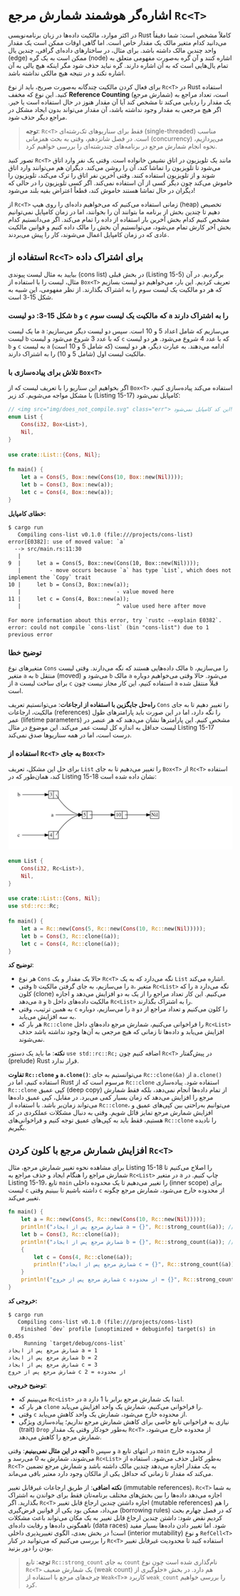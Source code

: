 
# اشاره‌گر هوشمند شمارش مرجع `Rc<T>`

در اکثر موارد، مالکیت داده‌ها در زبان برنامه‌نویسی Rust کاملاً مشخص است: شما دقیقاً می‌دانید کدام متغیر مالک یک مقدار خاص است. اما گاهی اوقات ممکن است یک مقدار واحد چندین مالک داشته باشد. برای مثال، در ساختارهای داده‌ای گرافی، چندین یال (edge) ممکن است به یک گره (node) اشاره کنند و آن گره به‌صورت مفهومی متعلق به تمام یال‌هایی است که به آن اشاره دارند. گره نباید حذف شود مگر اینکه هیچ یالی به آن اشاره نکند و در نتیجه هیچ مالکی نداشته باشد.

برای فعال کردن مالکیت چندگانه به‌صورت صریح، باید از نوع `Rc<T>` در Rust استفاده کنید. این نوع که مخفف **Reference Counting** (شمارش مرجع) است، تعداد مراجع به یک مقدار را ردیابی می‌کند تا مشخص کند آیا آن مقدار هنوز در حال استفاده است یا خیر. اگر هیچ مرجعی به مقدار وجود نداشته باشد، آن مقدار می‌تواند بدون ایجاد مشکل در مراجع دیگر حذف شود.

> **توجه**: `Rc<T>` فقط برای سناریوهای تک‌رشته‌ای (single-threaded) مناسب است. در فصل شانزدهم، وقتی به بحث همزمانی (concurrency) می‌پردازیم، نحوه انجام شمارش مرجع در برنامه‌های چندرشته‌ای را بررسی خواهیم کرد.

تصور کنید `Rc<T>` مانند یک تلویزیون در اتاق نشیمن خانواده است. وقتی یک نفر وارد اتاق می‌شود تا تلویزیون را تماشا کند، آن را روشن می‌کند. دیگران هم می‌توانند وارد اتاق شوند و از تلویزیون استفاده کنند. وقتی آخرین نفر اتاق را ترک می‌کند، تلویزیون را خاموش می‌کند چون دیگر کسی از آن استفاده نمی‌کند. اگر کسی تلویزیون را در حالی که دیگران در حال تماشا هستند خاموش کند، قطعاً اعتراض بقیه بلند می‌شود!

از `Rc<T>` زمانی استفاده می‌کنیم که می‌خواهیم داده‌ای را روی هیپ (heap) تخصیص دهیم تا چندین بخش از برنامه ما بتوانند آن را بخوانند، اما در زمان کامپایل نمی‌توانیم مشخص کنیم کدام بخش آخرین بار استفاده از داده را تمام می‌کند. اگر می‌دانستیم کدام بخش آخر کارش تمام می‌شود، می‌توانستیم آن بخش را مالک داده کنیم و قوانین مالکیت عادی که در زمان کامپایل اعمال می‌شوند، کار را پیش می‌بردند.

## استفاده از `Rc<T>` برای اشتراک داده

بیایید به مثال لیست پیوندی (cons list) در بخش قبلی (Listing 15-5) برگردیم. در آن مثال، لیست را با استفاده از `Box<T>` تعریف کردیم. این بار، می‌خواهیم دو لیست بسازیم که هر دو مالکیت یک لیست سوم را به اشتراک بگذارند. از نظر مفهومی، این شبیه به شکل 15-3 است.

### شکل 15-3: دو لیست `b` و `c` که مالکیت یک لیست سوم `a` را به اشتراک دارند

ما یک لیست `a` می‌سازیم که شامل اعداد 5 و 10 است. سپس دو لیست دیگر می‌سازیم: لیست `b` که با عدد 3 شروع می‌شود و لیست `c` که با عدد 4 شروع می‌شود. هر دو لیست `b` و `c` به لیست `a` (که شامل 5 و 10 است) ادامه می‌دهند. به عبارت دیگر، هر دو لیست مالکیت لیست اول (شامل 5 و 10) را به اشتراک دارند.

### تلاش برای پیاده‌سازی با `Box<T>`

اگر بخواهیم این سناریو را با تعریف لیست که از `Box<T>` استفاده می‌کند پیاده‌سازی کنیم، با مشکل مواجه می‌شویم. کد زیر (Listing 15-17) کامپایل نمی‌شود:

```rust
// <img src="img/does_not_compile.svg" class="err"> این کد کامپایل نمی‌شود!
enum List {
    Cons(i32, Box<List>),
    Nil,
}

use crate::List::{Cons, Nil};

fn main() {
    let a = Cons(5, Box::new(Cons(10, Box::new(Nil))));
    let b = Cons(3, Box::new(a));
    let c = Cons(4, Box::new(a));
}
```

**خطای کامپایل:**

```
$ cargo run
   Compiling cons-list v0.1.0 (file:///projects/cons-list)
error[E0382]: use of moved value: `a`
  --> src/main.rs:11:30
   |
9  |     let a = Cons(5, Box::new(Cons(10, Box::new(Nil))));
   |         - move occurs because `a` has type `List`, which does not implement the `Copy` trait
10 |     let b = Cons(3, Box::new(a));
   |                              - value moved here
11 |     let c = Cons(4, Box::new(a));
   |                              ^ value used here after move

For more information about this error, try `rustc --explain E0382`.
error: could not compile `cons-list` (bin "cons-list") due to 1 previous error
```

### توضیح خطا

متغیرهای نوع `Cons` مالک داده‌هایی هستند که نگه می‌دارند. وقتی لیست `b` را می‌سازیم، متغیر `a` به `b` منتقل (moved) می‌شود و `b` مالک `a` می‌شود. حالا وقتی می‌خواهیم دوباره از `a` برای ساخت لیست `c` استفاده کنیم، این کار مجاز نیست چون `a` قبلاً منتقل شده است.

**راه‌حل جایگزین با استفاده از ارجاعات**: می‌توانستیم تعریف `Cons` را تغییر دهیم تا به جای مالکیت، ارجاعات (references) را نگه دارد، اما در این صورت باید پارامترهای طول عمر (lifetime parameters) مشخص کنیم. این پارامترها نشان می‌دهند که هر عنصر در لیست حداقل به اندازه کل لیست عمر می‌کند. این موضوع در مثال Listing 15-17 درست است، اما در همه سناریوها صدق نمی‌کند.

### استفاده از `Rc<T>` به جای `Box<T>`

برای حل این مشکل، تعریف `List` را تغییر می‌دهیم تا به جای `Box<T>` از `Rc<T>` استفاده کند، همان‌طور که در Listing 15-18 نشان داده شده است:

<img src="img/trpl15-03.svg">

```rust
enum List {
    Cons(i32, Rc<List>),
    Nil,
}

use crate::List::{Cons, Nil};
use std::rc::Rc;

fn main() {
    let a = Rc::new(Cons(5, Rc::new(Cons(10, Rc::new(Nil)))));
    let b = Cons(3, Rc::clone(&a));
    let c = Cons(4, Rc::clone(&a));
}
```

**توضیح کد**:
- هر نوع `Cons` حالا یک مقدار و یک `Rc<T>` نگه می‌دارد که به یک `List` اشاره می‌کند.
- وقتی `b` را می‌سازیم، به جای گرفتن مالکیت `a`، متغیر `Rc<List>` را که `a` نگه می‌دارد کلون (clone) می‌کنیم. این کار تعداد مراجع را از یک به دو افزایش می‌دهد و اجازه می‌دهد `a` و `b` مالکیت داده‌های داخل `Rc<List>` را به اشتراک بگذارند.
- به همین ترتیب، وقتی `c` را می‌سازیم، دوباره `a` را کلون می‌کنیم و تعداد مراجع از دو به سه افزایش می‌یابد.
- هر بار که `Rc::clone` را فراخوانی می‌کنیم، شمارش مرجع داده‌های داخل `Rc<List>` افزایش می‌یابد و داده‌ها تا زمانی که هیچ مرجعی به آن‌ها وجود نداشته باشد حذف نمی‌شوند.

**نکته**: ما باید یک دستور `use std::rc::Rc;` اضافه کنیم چون `Rc<T>` در پیش‌گفتار (prelude) Rust قرار ندارد.

**تفاوت `Rc::clone` و `a.clone()`**:
می‌توانستیم به جای `Rc::clone(&a)` از `a.clone()` استفاده کنیم، اما در Rust مرسوم است که از `Rc::clone` استفاده شود. پیاده‌سازی `Rc::clone` کپی عمیق (deep copy) از تمام داده‌ها انجام نمی‌دهد، بلکه فقط شمارش مرجع را افزایش می‌دهد که زمان بسیار کمی می‌برد. در مقابل، کپی عمیق داده‌ها می‌تواند زمان‌بر باشد. با استفاده از `Rc::clone`، می‌توانیم به‌راحتی بین کپی‌های عمیق و افزایش شمارش مرجع تمایز قائل شویم. وقتی به دنبال مشکلات عملکردی در کد هستیم، فقط باید به کپی‌های عمیق توجه کنیم و فراخوانی‌های `Rc::clone` را نادیده بگیریم.

## افزایش شمارش مرجع با کلون کردن `Rc<T>`

برای مشاهده نحوه تغییر شمارش مرجع، مثال Listing 15-18 را اصلاح می‌کنیم تا شمارش مراجع را هنگام ایجاد و حذف مراجع به `Rc<List>` در متغیر `a` چاپ کنیم. در Listing 15-19، تابع `main` را تغییر می‌دهیم تا یک محدوده داخلی (inner scope) برای لیست `c` داشته باشیم تا ببینیم وقتی `c` از محدوده خارج می‌شود، شمارش مرجع چگونه تغییر می‌کند.

```rust
fn main() {
    let a = Rc::new(Cons(5, Rc::new(Cons(10, Rc::new(Nil)))));
    println!("شمارش مرجع پس از ایجاد a = {}", Rc::strong_count(&a)); // count after creating a
    let b = Cons(3, Rc::clone(&a));
    println!("شمارش مرجع پس از ایجاد b = {}", Rc::strong_count(&a)); // count after creating b
    {
        let c = Cons(4, Rc::clone(&a));
        println!("شمارش مرجع پس از ایجاد c = {}", Rc::strong_count(&a)); // count after creating c
    }
    println!("شمارش مرجع پس از خروج c از محدوده = {}", Rc::strong_count(&a)); // count after c goes out of scope
}
```

**خروجی کد:**

```
$ cargo run
   Compiling cons-list v0.1.0 (file:///projects/cons-list)
    Finished `dev` profile [unoptimized + debuginfo] target(s) in 0.45s
     Running `target/debug/cons-list`
شمارش مرجع پس از ایجاد a = 1
شمارش مرجع پس از ایجاد b = 2
شمارش مرجع پس از ایجاد c = 3
شمارش مرجع پس از خروج c از محدوده = 2
```

**توضیح خروجی**:
- می‌بینیم که `Rc<List>` در `a` ابتدا یک شمارش مرجع برابر با 1 دارد.
- هر بار که `clone` را فراخوانی می‌کنیم، شمارش یک واحد افزایش می‌یابد.
- وقتی `c` از محدوده خارج می‌شود، شمارش یک واحد کاهش می‌یابد.
- نیازی به فراخوانی تابع خاصی برای کاهش شمارش مرجع نداریم؛ پیاده‌سازی ویژگی (trait) `Drop` به‌طور خودکار وقتی یک مقدار `Rc<T>` از محدوده خارج می‌شود، شمارش مرجع را کاهش می‌دهد.

**آنچه در این مثال نمی‌بینیم**:
وقتی `b` و سپس `a` در انتهای تابع `main` از محدوده خارج می‌شوند، شمارش به 0 می‌رسد و `Rc<List>` به‌طور کامل حذف می‌شود. استفاده از `Rc<T>` به یک مقدار اجازه می‌دهد چندین مالک داشته باشد و شمارش مرجع تضمین می‌کند که مقدار تا زمانی که حداقل یکی از مالکان وجود دارد معتبر باقی می‌ماند.

**نکته اضافی**: از طریق ارجاعات غیرقابل تغییر (immutable references)، `Rc<T>` به شما اجازه می‌دهد داده‌ها را بین بخش‌های مختلف برنامه‌تان فقط برای خواندن به اشتراک بگذارید. اگر `Rc<T>` اجازه داشتن چندین ارجاع قابل تغییر (mutable references) را هم می‌داد، ممکن بود یکی از قوانین قرض‌گیری (borrowing rules) که در فصل چهارم بحث کردیم نقض شود: داشتن چندین ارجاع قابل تغییر به یک مکان می‌تواند باعث مشکلات ناهمگونی داده‌ها و رقابت داده‌ای (data races) شود. اما تغییر دادن داده‌ها بسیار مفید است! در بخش بعدی، الگوی تغییرپذیری داخلی (interior mutability) و نوع `RefCell<T>` را بررسی می‌کنیم که می‌توانید در کنار `Rc<T>` استفاده کنید تا محدودیت غیرقابل تغییر بودن را دور بزنید.

> **توجه**: تابع `Rc::strong_count` به جای `count` نام‌گذاری شده است چون نوع `Rc<T>` یک شمارش ضعیف (weak count) هم دارد. در بخش «جلوگیری از چرخه‌های مرجع با استفاده از `Weak<T>`» کاربرد `weak_count` را بررسی خواهیم کرد.